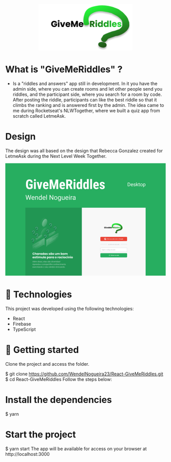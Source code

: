 <p align="center">
  <img src="./readme-images/logo.png" width="295" title="logo-GivemeRiddles">
</p>

# What is "GiveMeRiddles" ?

-  Is a "riddles and answers" app still in development. In it you have the admin side, where you can create rooms and let other people send you riddles, and the participant side, where you search for a room by code. After posting the riddle, participants can like the best riddle so that it climbs the ranking and is answered first by the admin. The idea came to me during Rocketseat's NLWTogether, where we built a quiz app from scratch called LetmeAsk.

# Design
The design was all based on the design that Rebecca Gonzalez created for LetmeAsk during the Next Level Week Together.

<p align="center">
  <img src="./readme-images/Capa.png" width="1920" title="capa-GivemeRiddles">
</p>

# 🧪 Technologies
This project was developed using the following technologies:

* React
* Firebase
* TypeScript

# 🚀 Getting started
Clone the project and access the folder.

$ git clone https://github.com/WendelNogueira23/React-GiveMeRiddles.git
$ cd React-GiveMeRiddles
Follow the steps below:

# Install the dependencies
$ yarn

# Start the project
$ yarn start
The app will be available for access on your browser at http://localhost:3000